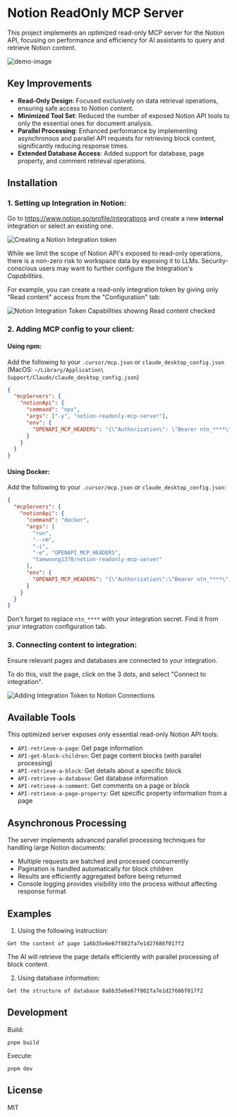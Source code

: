 # Notion ReadOnly MCP Server

This project implements an optimized read-only MCP server for the Notion API, focusing on performance and efficiency for AI assistants to query and retrieve Notion content.

![demo-image](mcp-demo.gif)

## Key Improvements

- **Read-Only Design**: Focused exclusively on data retrieval operations, ensuring safe access to Notion content.
- **Minimized Tool Set**: Reduced the number of exposed Notion API tools to only the essential ones for document analysis.
- **Parallel Processing**: Enhanced performance by implementing asynchronous and parallel API requests for retrieving block content, significantly reducing response times.
- **Extended Database Access**: Added support for database, page property, and comment retrieval operations.

## Installation

### 1. Setting up Integration in Notion:

Go to https://www.notion.so/profile/integrations and create a new **internal** integration or select an existing one.

![Creating a Notion Integration token](notion-integration.png)

While we limit the scope of Notion API's exposed to read-only operations, there is a non-zero risk to workspace data by exposing it to LLMs. Security-conscious users may want to further configure the Integration's _Capabilities_.

For example, you can create a read-only integration token by giving only "Read content" access from the "Configuration" tab:

![Notion Integration Token Capabilities showing Read content checked](notion-capabilities.png)

### 2. Adding MCP config to your client:

#### Using npm:

Add the following to your `.cursor/mcp.json` or `claude_desktop_config.json` (MacOS: `~/Library/Application\ Support/Claude/claude_desktop_config.json`)

```json
{
  "mcpServers": {
    "notionApi": {
      "command": "npx",
      "args": ["-y", "notion-readonly-mcp-server"],
      "env": {
        "OPENAPI_MCP_HEADERS": "{\"Authorization\": \"Bearer ntn_****\", \"Notion-Version\": \"2022-06-28\" }"
      }
    }
  }
}
```

#### Using Docker:

Add the following to your `.cursor/mcp.json` or `claude_desktop_config.json`:

```json
{
  "mcpServers": {
    "notionApi": {
      "command": "docker",
      "args": [
        "run",
        "--rm",
        "-i",
        "-e", "OPENAPI_MCP_HEADERS",
        "taewoong1378/notion-readonly-mcp-server"
      ],
      "env": {
        "OPENAPI_MCP_HEADERS": "{\"Authorization\":\"Bearer ntn_****\",\"Notion-Version\":\"2022-06-28\"}"
      }
    }
  }
}
```

Don't forget to replace `ntn_****` with your integration secret. Find it from your integration configuration tab.

### 3. Connecting content to integration:

Ensure relevant pages and databases are connected to your integration.

To do this, visit the page, click on the 3 dots, and select "Connect to integration".

![Adding Integration Token to Notion Connections](notion-connections.png)

## Available Tools

This optimized server exposes only essential read-only Notion API tools:

- `API-retrieve-a-page`: Get page information
- `API-get-block-children`: Get page content blocks (with parallel processing)
- `API-retrieve-a-block`: Get details about a specific block
- `API-retrieve-a-database`: Get database information
- `API-retrieve-a-comment`: Get comments on a page or block
- `API-retrieve-a-page-property`: Get specific property information from a page

## Asynchronous Processing

The server implements advanced parallel processing techniques for handling large Notion documents:

- Multiple requests are batched and processed concurrently
- Pagination is handled automatically for block children
- Results are efficiently aggregated before being returned
- Console logging provides visibility into the process without affecting response format

## Examples

1. Using the following instruction:

```
Get the content of page 1a6b35e6e67f802fa7e1d27686f017f2
```

The AI will retrieve the page details efficiently with parallel processing of block content.

2. Using database information:

```
Get the structure of database 8a6b35e6e67f802fa7e1d27686f017f2
```

## Development

Build:

```
pnpm build
```

Execute:

```
pnpm dev
```

## License

MIT
